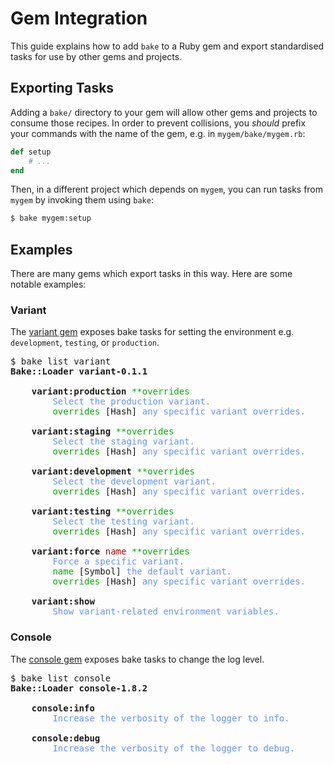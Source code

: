 # Gem Integration

This guide explains how to add `bake` to a Ruby gem and export standardised tasks for use by other gems and projects.

## Exporting Tasks

Adding a `bake/` directory to your gem will allow other gems and projects to consume those recipes. In order to prevent collisions, you *should* prefix your commands with the name of the gem, e.g. in `mygem/bake/mygem.rb`:

~~~ ruby
def setup
	# ...
end
~~~

Then, in a different project which depends on `mygem`, you can run tasks from `mygem` by invoking them using `bake`:

~~~ bash
$ bake mygem:setup
~~~

## Examples

There are many gems which export tasks in this way. Here are some notable examples:

### Variant

The [variant gem](https://github.com/socketry/variant) exposes bake tasks for setting the environment e.g. `development`, `testing`, or `production`.

<pre class="terminal">$ bake list variant
<b>Bake::Loader variant-0.1.1</b>

	<b>variant:production</b> <font color="#00AA00">**overrides</font>
		<font color="#638FFF">Select the production variant.</font>
		<font color="#00AA00">overrides</font> [Hash] <font color="#638FFF">any specific variant overrides.</font>

	<b>variant:staging</b> <font color="#00AA00">**overrides</font>
		<font color="#638FFF">Select the staging variant.</font>
		<font color="#00AA00">overrides</font> [Hash] <font color="#638FFF">any specific variant overrides.</font>

	<b>variant:development</b> <font color="#00AA00">**overrides</font>
		<font color="#638FFF">Select the development variant.</font>
		<font color="#00AA00">overrides</font> [Hash] <font color="#638FFF">any specific variant overrides.</font>

	<b>variant:testing</b> <font color="#00AA00">**overrides</font>
		<font color="#638FFF">Select the testing variant.</font>
		<font color="#00AA00">overrides</font> [Hash] <font color="#638FFF">any specific variant overrides.</font>

	<b>variant:force</b> <font color="#AA0000">name</font> <font color="#00AA00">**overrides</font>
		<font color="#638FFF">Force a specific variant.</font>
		<font color="#00AA00">name</font> [Symbol] <font color="#638FFF">the default variant.</font>
		<font color="#00AA00">overrides</font> [Hash] <font color="#638FFF">any specific variant overrides.</font>

	<b>variant:show</b>
		<font color="#638FFF">Show variant-related environment variables.</font>
</pre>

### Console

The [console gem](https://github.com/socketry/console) exposes bake tasks to change the log level.

<pre class="terminal">$ bake list console
<b>Bake::Loader console-1.8.2</b>

	<b>console:info</b>
		<font color="#638FFF">Increase the verbosity of the logger to info.</font>

	<b>console:debug</b>
		<font color="#638FFF">Increase the verbosity of the logger to debug.</font>
</pre>
